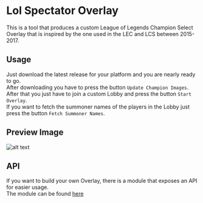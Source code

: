 # Lol Spectator Overlay

This is a tool that produces a custom League of Legends Champion Select Overlay that is inspired by the one used in the LEC and LCS between 2015-2017.

## Usage

Just download the latest release for your platform and you are nearly ready to go.  
After downloading you have to press the button `Update Champion Images`.  
After that you just have to join a custom Lobby and press the button `Start Overlay`.  
If you want to fetch the summoner names of the players in the Lobby just press the button `Fetch Summoner Names`.  

## Preview Image

![alt text](example.png "Logo Title Text 1")

## API

If you want to build your own Overlay, there is a module that exposes an API for easier usage.  
The module can be found [here](https://github.com/Litzuck/lol-esports-spectate)
